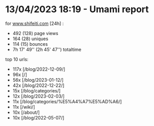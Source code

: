 # 13/04/2023 18:19 - Umami report
for www.shifeiti.com [24h] :

 - 492 (128) page views
 - 164 (28) uniques
 - 114 (15) bounces
 - 7h 17' 49'' (2h 45' 47'') totaltime


top 10 urls:
 - 117x [/blog/2022-12-09/]
 - 96x [/]
 - 56x [/blog/2023-01-12/]
 - 42x [/blog/2022-12-22/]
 - 15x [/blog/categories/]
 - 12x [/blog/2023-02-03/]
 - 11x [/blog/categories/%E5%A4%A7%E5%AD%A6/]
 - 11x [/wiki/]
 - 10x [/about/]
 - 10x [/blog/2022-05-07/]


